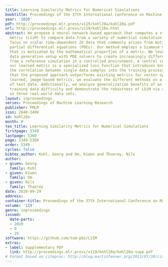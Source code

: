 ```yaml
---
title: Learning Similarity Metrics for Numerical Simulations
booktitle: Proceedings of the 37th International Conference on Machine Learning
year: '2020'
pdf: http://proceedings.mlr.press/v119/kohl20a/kohl20a.pdf
url: http://proceedings.mlr.press/v119/kohl20a.html
abstract: We propose a neural network-based approach that computes a stable and generalizing
  metric (LSiM) to compare data from a variety of numerical simulation sources. We
  focus on scalar time-dependent 2D data that commonly arises from motion and transport-based
  partial differential equations (PDEs). Our method employs a Siamese network architecture
  that is motivated by the mathematical properties of a metric. We leverage a controllable
  data generation setup with PDE solvers to create increasingly different outputs
  from a reference simulation in a controlled environment. A central component of
  our learned metric is a specialized loss function that introduces knowledge about
  the correlation between single data samples into the training process. To demonstrate
  that the proposed approach outperforms existing metrics for vector spaces and other
  learned, image-based metrics, we evaluate the different methods on a large range
  of test data. Additionally, we analyze generalization benefits of an adjustable
  training data difficulty and demonstrate the robustness of LSiM via an evaluation
  on three real-world data sets.
layout: inproceedings
series: Proceedings of Machine Learning Research
publisher: PMLR
issn: 2640-3498
id: kohl20a
month: 0
tex_title: Learning Similarity Metrics for Numerical Simulations
firstpage: 5349
lastpage: 5360
page: 5349-5360
order: 5349
cycles: false
bibtex_author: Kohl, Georg and Um, Kiwon and Thuerey, Nils
author:
- given: Georg
  family: Kohl
- given: Kiwon
  family: Um
- given: Nils
  family: Thuerey
date: 2020-09-29
address: 
container-title: Proceedings of the 37th International Conference on Machine Learning
volume: '119'
genre: inproceedings
issued:
  date-parts:
  - 2020
  - 9
  - 29
software: https://github.com/tum-pbs/LSIM
extras:
- label: Supplementary PDF
  link: http://proceedings.mlr.press/v119/kohl20a/kohl20a-supp.pdf
# Format based on citeproc: http://blog.martinfenner.org/2013/07/30/citeproc-yaml-for-bibliographies/
---
```

